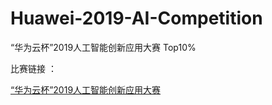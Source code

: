 # Huawei-2019-AI-Competition
“华为云杯”2019人工智能创新应用大赛 Top10%

比赛链接 ：

[“华为云杯”2019人工智能创新应用大赛](https://competition.huaweicloud.com/information/1000021526/circumstances?track=107)
